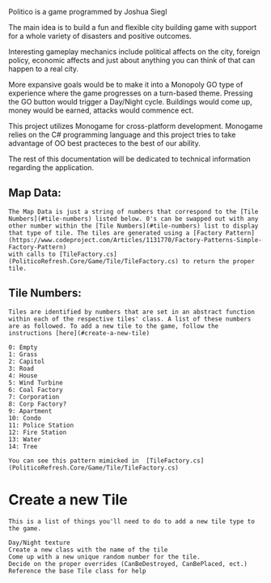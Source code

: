 Politico is a game programmed by Joshua Siegl

The main idea is to build a fun and flexible city building game with support for a whole variety of disasters and positive outcomes. 

Interesting gameplay mechanics include political affects on the city, foreign policy, economic affects and just about anything you can think of that can happen to a real city. 

More expansive goals would be to make it into a Monopoly GO type of experience where the game progresses on a turn-based theme. Pressing the GO button would trigger a Day/Night cycle. Buildings would come up, money would be earned, attacks would commence ect.

This project utilizes Monogame for cross-platform development. Monogame relies on the C# programming language and this project tries to take advantage of OO best practeces to the best of our ability.

The rest of this documentation will be dedicated to technical information regarding the application. 

## Map Data: 
    The Map Data is just a string of numbers that correspond to the [Tile Numbers](#tile-numbers) listed below. 0's can be swapped out with any other number within the [Tile Numbers](#tile-numbers) list to display that type of tile. The tiles are generated using a [Factory Pattern](https://www.codeproject.com/Articles/1131770/Factory-Patterns-Simple-Factory-Pattern)
    with calls to [TileFactory.cs](PoliticoRefresh.Core/Game/Tile/TileFactory.cs) to return the proper tile. 

## Tile Numbers: 
    Tiles are identified by numbers that are set in an abstract function within each of the respective tiles' class. A list of these numbers are as followed. To add a new tile to the game, follow the instructions [here](#create-a-new-tile)

    0: Empty
    1: Grass
    2: Capitol
    3: Road
    4: House
    5: Wind Turbine
    6: Coal Factory
    7: Corporation
    8: Corp Factory? 
    9: Apartment
    10: Condo
    11: Police Station
    12: Fire Station
    13: Water
    14: Tree

    You can see this pattern mimicked in  [TileFactory.cs](PoliticoRefresh.Core/Game/Tile/TileFactory.cs)

# Create a new Tile
    This is a list of things you'll need to do to add a new tile type to the game. 

    Day/Night texture
    Create a new class with the name of the tile
    Come up with a new unique random number for the tile. 
    Decide on the proper overrides (CanBeDestroyed, CanBePlaced, ect.)
    Reference the base Tile class for help
